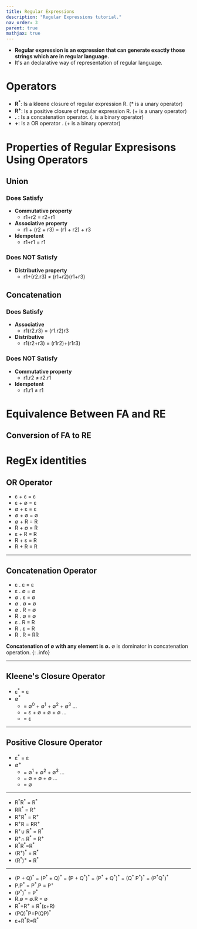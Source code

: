 ```yaml
---
title: Regular Expressions
description: "Regular Expressions tutorial."
nav_order: 3
parent: true
mathjax: true
---
```

 
- **Regular expression is an expression that can generate exactly those strings which are in regular language.**
- It's an declarative way of representation of regular language.

# Operators

- **R<sup>\*</sup>**: Is a kleene closure of regular expression R. (* is a unary operator)
- **R<sup>+</sup>**: Is a positive closure of regular expression R. (+ is a unary operator)
- **.** : Is a concatenation operator. (. is a binary operator)
- **+**: Is a OR operator . (+ is a binary operator)

# Properties of Regular Expresisons Using Operators

## Union

### Does Satisfy

- **Commutative property**
    - r1+r2 = r2+r1
- **Associative property**
    - r1 + (r2 + r3) = (r1 + r2) + r3
- **Idempotent**
    - r1+r1 = r1

### Does NOT Satisfy

- **Distributive property**
    - r1+(r2.r3) ≠ (r1+r2)(r1+r3)

## Concatenation

### Does Satisfy

- **Associative**
    - r1(r2.r3) = (r1.r2)r3
- **Distributive**
    - r1(r2+r3) = (r1r2)+(r1r3)

### Does NOT Satisfy

- **Commutative property**
    - r1.r2 ≠ r2.r1
- **Idempotent**
    - r1.r1 ≠ r1

# Equivalence Between FA and RE

## Conversion of FA to RE

# RegEx identities

## OR Operator

- ε + ε = ε
- ε + ∅ = ε
- ∅ + ε = ε
- ∅ + ∅ = ∅
- ∅ + R = R
- R + ∅ = R
- ε + R = R
- R + ε = R
- R + R = R

***

## Concatenation Operator

- ε . ε = ε
- ε . ∅ = ∅ 
- ∅ . ε = ∅
- ∅ . ∅ = ∅
- ∅ . R = ∅
- R . ∅ = ∅
- ε . R = R
- R . ε = R
- R . R = RR


**Concatenation of ∅ with any element is ∅.** ∅ is dominator in concatenation operation.
{: .info}

***

## Kleene's Closure Operator

- ε<sup>\*</sup> = ε
- ∅<sup>\*</sup> 
    - = ∅<sup>0</sup> + ∅<sup>1</sup> + ∅<sup>2</sup> + ∅<sup>3</sup> ...
    - = ε + ∅ + ∅ + ∅ ... 
    - = ε

***

## Positive Closure Operator

- ε<sup>\*</sup> = ε
- ∅<sup>+</sup> 
    - = ∅<sup>1</sup> + ∅<sup>2</sup> + ∅<sup>3</sup> ...
    - = ∅ + ∅ + ∅ ... 
    - = ∅


***

- R<sup>\*</sup>R<sup>\*</sup> = R<sup>\*</sup>
- RR<sup>\*</sup> = R<sup>+</sup>
- R<sup>+</sup>R<sup>\*</sup> = R<sup>+</sup>
- R<sup>+</sup>R<sup></sup> = RR<sup>+</sup>
- R<sup>+</sup>∪ R<sup>\*</sup> = R<sup>\*</sup>
- R<sup>+</sup>∩ R<sup>\*</sup> = R<sup>+</sup>
- R<sup>\*</sup>R<sup>\*</sup>=R<sup>\*</sup>
- (R<sup>+</sup>)<sup>\*</sup> = R<sup>\*</sup>
- (R<sup>\*</sup>)<sup>+</sup> = R<sup>\*</sup>

***

- (P + Q)<sup>\*</sup> = (P<sup>\*</sup> + Q)<sup>\*</sup> = (P + Q<sup>\*</sup>)<sup>\*</sup> = (P<sup>\*</sup> + Q<sup>\*</sup>)<sup>\*</sup> = (Q<sup>\*</sup> P<sup>\*</sup>)<sup>\*</sup> = (P<sup>\*</sup>Q<sup>\*</sup>)<sup>\*</sup>
- P.P<sup>\*</sup> = P<sup>\*</sup>.P = P<sup>+</sup>
- (P<sup>\*</sup>)<sup>\*</sup> = P<sup>\*</sup>
- R.∅ = ∅.R = ∅
- R<sup>\*</sup>+R<sup>+</sup> = R<sup>\*</sup>(ε+R)
- (PQ)<sup>\*</sup>P=P(QP)<sup>\*</sup>
- ε+R<sup>\*</sup>R=R<sup>\*</sup>